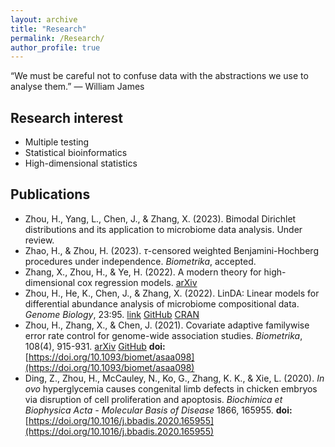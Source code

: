 ```yaml
---
layout: archive
title: "Research"
permalink: /Research/
author_profile: true
---
```


“We must be careful not to confuse data with the abstractions we use to analyse them.”   — William James

## Research interest
* Multiple testing
* Statistical bioinformatics
* High-dimensional statistics 
<!--* Machine learning-->
<!--* Deep learning-->

## Publications 
* Zhou, H., Yang, L., Chen, J., & Zhang, X. (2023). Bimodal Dirichlet distributions and its application to microbiome data analysis. Under review.
* Zhao, H., & Zhou, H. (2023).  $\tau$-censored weighted Benjamini-Hochberg procedures under independence. *Biometrika*, accepted.
* Zhang, X., Zhou, H., & Ye, H. (2022). A modern theory for high-dimensional cox regression models. [arXiv](https://arxiv.org/abs/2204.01161)
* Zhou, H., He, K., Chen, J., & Zhang, X. (2022). LinDA: Linear models for differential abundance analysis of microbiome compositional data. *Genome Biology*, 23:95. [link](https://genomebiology.biomedcentral.com/articles/10.1186/s13059-022-02655-5) [GitHub](https://github.com/zhouhj1994/LinDA-manuscript-sourcecode) [CRAN](https://CRAN.R-project.org/package=MicrobiomeStat)
* Zhou, H., Zhang, X., & Chen, J. (2021). Covariate adaptive familywise error rate control for genome-wide association studies. *Biometrika*, 108(4), 915-931. [arXiv](https://arxiv.org/abs/2011.01107) [GitHub](https://github.com/jchen1981/CAMT/) **doi:** [https://doi.org/10.1093/biomet/asaa098](https://doi.org/10.1093/biomet/asaa098) 
* Ding, Z., Zhou, H., McCauley, N., Ko, G., Zhang, K. K., & Xie, L. (2020). *In ovo* hyperglycemia causes congenital limb defects in chicken embryos via disruption of cell proliferation and apoptosis. *Biochimica et Biophysica Acta - Molecular Basis of Disease* 1866, 165955. **doi:**  [https://doi.org/10.1016/j.bbadis.2020.165955](https://doi.org/10.1016/j.bbadis.2020.165955)
<!--* Zhou, H., Xue, C., Gao, G., Lawless, L., Xie, L., & Zhang, K. K. (2020). Characterizing the transmission and identifying the control strategy for COVID-19    through epidemiological modeling. *MedRXiv*. **doi:** [https://doi.org/10.1101/2020.02.24.20026773](https://doi.org/10.1101/2020.02.24.20026773)-->


